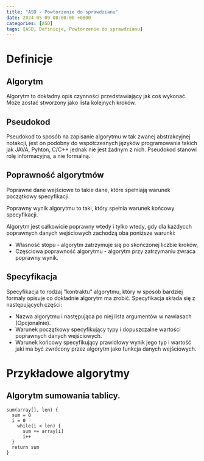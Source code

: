 ```yaml
---
title: "ASD - Powtorzenie do sprawdzianu"
date: 2024-05-09 08:00:00 +0800
categories: [ASD]
tags: [ASD, Definicje, Powtorzenie do sprawdzianu]
---
```


# Definicje

## Algorytm
Algorytm to dokładny opis czynności przedstawiający jak coś wykonać. Może zostać stworzony jako lista kolejnych kroków.

## Pseudokod
Pseudokod to sposób na zapisanie algorytmu w tak zwanej abstrakcyjnej notakcji, jest on podobny do współczesnych języków programowania takich jak JAVA, Pyhton, C/C++ jednak nie jest żadnym z nich. Pseudokod stanowi rolę informacyjną, a nie formalną.

## Poprawność algorytmów
Poprawne dane wejściowe to takie dane, które spełniają warunek początkowy specyfikacji.

Poprawny wynik algorytmu to taki, który spełnia warunek końcowy specyfikacji.

Algorytm jest całkowicie poprawny wtedy i tylko wtedy, gdy dla każdycch poprawnych danych wejściowych zachodzą oba poniższe warunki:

- Własność stopu - algorytm zatrzymuje się po skończonej liczbie kroków,
- Częściowa poprawność algorytmu - algorytm przy zatrzymaniu zwraca poprawny wynik.

## Specyfikacja
Specyfikacja to rodzaj "kontraktu" algorytmu, który w sposób bardziej formaly opisuje co dokładnie algorytm ma zrobić. Specyfikacja składa się z następujących części:

- Nazwa algorytmu i następująca po niej lista argumentów w nawiasach (Opcjonalnie).
- Warunek początkowy specyfikujący typy i dopuszczalne wartości poprawnych danych wejściowych.
- Warunek końcowy specyfikujący prawidłowy wynik jego typ i wartość jaki ma być zwrócony przez algorytm jako funkcja danych wejściowych.

# Przykładowe algorytmy

## Algorytm sumowania tablicy.

```shell
sum(array[], len) {
  sum = 0
  i = 0
    while(i < len) {
      sum += array[i]
      i++
  }
  return sum
}

```
